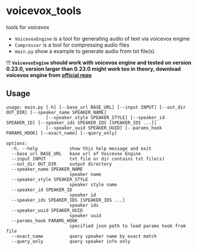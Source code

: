 # voicevox_tools
tools for voicevox

- `VoicevoxEngine` is a tool for generating audio of text via voicevox engine
- `Compressor` is a tool for compressing audio files
- `main.py` show a example to generate audio from txt file(s)

!!! **`VoicevoxEngine` should work with voicevox engine and tested on version 0.23.0, version larger than 0.23.0 might work too in theory, download voicevox engine from [official repo](https://github.com/VOICEVOX/voicevox_engine/releases/tag/0.23.0)**

## Usage

```shell
usage: main.py [-h] [--base_url BASE_URL] [--input INPUT] [--out_dir OUT_DIR] [--speaker_name SPEAKER_NAME]
               [--speaker_style SPEAKER_STYLE] [--speaker_id SPEAKER_ID] [--speaker_ids SPEAKER_IDS [SPEAKER_IDS ...]]
               [--speaker_uuid SPEAKER_UUID] [--params_hook PARAMS_HOOK] [--exact_name] [--query_only]

options:
  -h, --help            show this help message and exit
  --base_url BASE_URL   base url of Voicevox Engine
  --input INPUT         txt file or dir contains txt file(s)
  --out_dir OUT_DIR     output directory
  --speaker_name SPEAKER_NAME
                        speaker name
  --speaker_style SPEAKER_STYLE
                        speaker style name
  --speaker_id SPEAKER_ID
                        speaker id
  --speaker_ids SPEAKER_IDS [SPEAKER_IDS ...]
                        speaker ids
  --speaker_uuid SPEAKER_UUID
                        speaker uuid
  --params_hook PARAMS_HOOK
                        specified json path to load params hook from file
  --exact_name          query speaker name by exact match
  --query_only          query speaker info only
```